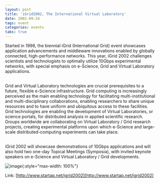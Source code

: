 ```yaml
---
layout: post
title: 'iGrid2002, The International Virtual Laboratory'
date: 2002-09-24
tags: event
categories: events
tabs: true
---
```


Started in 1998, the biennial iGrid (International Grid) event showcases application advancements and middleware innovations enabled by globally connected, high-performance networks. This year, iGrid 2002 challenges scientists and technologists to optimally utilize 10Gbps experimental networks, with special emphasis on e-Science, Grid and Virtual Laboratory applications.<br><br>

Grid and Virtual Laboratory technologies are crucial prerequisites to a future, flexible e-Science infrastructure. Grid computing is increasingly perceived as the main enabling technology for facilitating multi-institutional and multi-disciplinary collaborations, enabling researchers to share unique resources and to have uniform and ubiquitous access to these facilities. Grid technologies are enabling the development of Virtual Laboratories, or science portals, for distributed analysis in applied scientific research. Groups worldwide are collaborating on Virtual Laboratory / Grid research projects, creating experimental platforms upon which e-Science and large-scale distributed-computing experiments can take place.<br><br>

iGrid 2002 will showcase demonstrations of 10Gbps applications and will also hold two one-day Topical Meetings (Symposia), with invited keynote speakers on e-Science and Virtual Laboratory / Grid developments.

![image](https://www.evl.uic.edu/output/originals/igrid02-3.jpg-srcw.jpg){:style="max-width: 100%"}


Link: [http://www.startap.net/igrid2002](http://www.startap.net/igrid2002)
